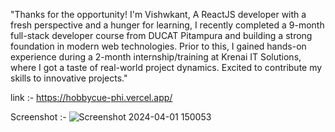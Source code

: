 "Thanks for the opportunity! 
I'm Vishwkant,
A ReactJS developer with a fresh perspective and a hunger for learning, 
I recently completed a 9-month full-stack developer course from DUCAT Pitampura and building a strong foundation in modern web technologies.
Prior to this, I gained hands-on experience during a 2-month internship/training at Krenai IT Solutions, where I got a taste of real-world project dynamics.
Excited to contribute my skills to innovative projects."

link :- https://hobbycue-phi.vercel.app/

Screenshot :- 
![Screenshot 2024-04-01 150053](https://github.com/vishwkant0693/hobbycue/assets/62985421/ec08e2ca-1973-4fde-b388-10f4d7e16713)


